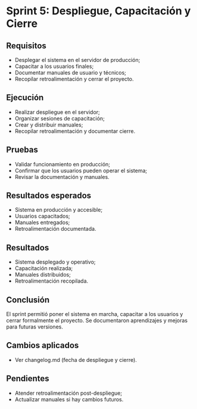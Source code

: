 # Sprint 5: Despliegue, Capacitación y Cierre

## Requisitos

- Desplegar el sistema en el servidor de producción;
- Capacitar a los usuarios finales;
- Documentar manuales de usuario y técnicos;
- Recopilar retroalimentación y cerrar el proyecto.

## Ejecución

- Realizar despliegue en el servidor;
- Organizar sesiones de capacitación;
- Crear y distribuir manuales;
- Recopilar retroalimentación y documentar cierre.

## Pruebas

- Validar funcionamiento en producción;
- Confirmar que los usuarios pueden operar el sistema;
- Revisar la documentación y manuales.

## Resultados esperados

- Sistema en producción y accesible;
- Usuarios capacitados;
- Manuales entregados;
- Retroalimentación documentada.

## Resultados

- Sistema desplegado y operativo;
- Capacitación realizada;
- Manuales distribuidos;
- Retroalimentación recopilada.

## Conclusión

El sprint permitió poner el sistema en marcha, capacitar a los usuarios y cerrar formalmente el proyecto. Se documentaron aprendizajes y mejoras para futuras versiones.

## Cambios aplicados

- Ver changelog.md (fecha de despliegue y cierre).

## Pendientes

- Atender retroalimentación post-despliegue;
- Actualizar manuales si hay cambios futuros.
